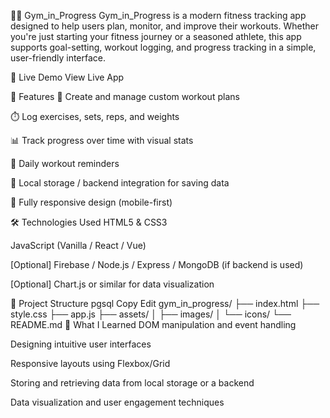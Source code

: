 🏋️‍♀️ Gym_in_Progress
Gym_in_Progress is a modern fitness tracking app designed to help users plan, monitor, and improve their workouts. Whether you're just starting your fitness journey or a seasoned athlete, this app supports goal-setting, workout logging, and progress tracking in a simple, user-friendly interface.

🚀 Live Demo
View Live App <!-- Replace with your actual deployment link -->

📌 Features
📝 Create and manage custom workout plans

⏱️ Log exercises, sets, reps, and weights

📊 Track progress over time with visual stats

🔔 Daily workout reminders

💾 Local storage / backend integration for saving data

📱 Fully responsive design (mobile-first)

🛠️ Technologies Used
HTML5 & CSS3

JavaScript (Vanilla / React / Vue) <!-- adjust based on your actual tech stack -->

[Optional] Firebase / Node.js / Express / MongoDB (if backend is used)

[Optional] Chart.js or similar for data visualization

📂 Project Structure
pgsql
Copy
Edit
gym_in_progress/
├── index.html
├── style.css
├── app.js
├── assets/
│   ├── images/
│   └── icons/
└── README.md
🧠 What I Learned
DOM manipulation and event handling

Designing intuitive user interfaces

Responsive layouts using Flexbox/Grid

Storing and retrieving data from local storage or a backend

Data visualization and user engagement techniques
